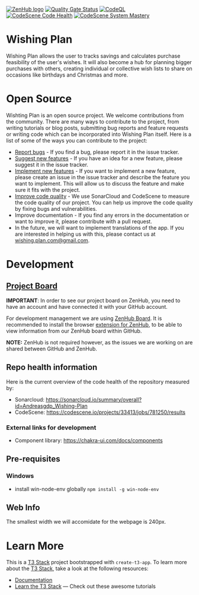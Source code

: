 <a href="https://app.zenhub.com/workspaces/mealtime-63451d87af35b0d2cfc42e0c/board"><img src="https://dxssrr2j0sq4w.cloudfront.net/3.2.0/img/external/zenhub-badge.png" alt="ZenHub logo"></a>
[![Quality Gate Status](https://sonarcloud.io/api/project_badges/measure?project=Andreasgdp_Wishing-Plan&metric=alert_status)](https://sonarcloud.io/summary/new_code?id=Andreasgdp_Wishing-Plan)
[![CodeQL](https://github.com/Andreasgdp/Wishing-Plan/actions/workflows/codeql.yml/badge.svg)](https://github.com/Andreasgdp/Wishing-Plan/actions/workflows/codeql.yml)
[![CodeScene Code Health](https://codescene.io/projects/33413/status-badges/code-health)](https://codescene.io/projects/33413)
[![CodeScene System Mastery](https://codescene.io/projects/33413/status-badges/system-mastery)](https://codescene.io/projects/33413)

# Wishing Plan

Wishing Plan allows the user to tracks savings and calculates purchase feasibility of the user's wishes. It will also become a hub for planning bigger purchases with others, creating individual or collective wish lists to share on occasions like birthdays and Christmas and more.

# Open Source

Wishting Plan is an open source project. We welcome contributions from the community. There are many ways to contribute to the project, from writing tutorials or blog posts, submitting bug reports and feature requests or writing code which can be incorporated into Wishing Plan itself. Here is a list of some of the ways you can contribute to the project:

-   [Report bugs](https://github.com/Andreasgdp/Wishing-Plan/issues) - If you find a bug, please report it in the issue tracker.
-   [Suggest new features](https://github.com/Andreasgdp/Wishing-Plan/issues) - If you have an idea for a new feature, please suggest it in the issue tracker.
-   [Implement new features](https://github.com/Andreasgdp/Wishing-Plan/issues) - If you want to implement a new feature, please create an issue in the issue tracker and describe the feature you want to implement. This will allow us to discuss the feature and make sure it fits with the project.
-   [Improve code quality](https://github.com/Andreasgdp/Wishing-Plan#repo-health-information) - We use SonarCloud and CodeScene to measure the code quality of our project. You can help us improve the code quality by fixing bugs and vulnerabilities.
-   Improve documentation - If you find any errors in the documentation or want to improve it, please contribute with a pull request.
-   In the future, we will want to implement translations of the app. If you are interested in helping us with this, please contact us at [wishing.plan.com@gmail.com](mailto: 'wishing.plan.com@gmail.com').

# Development

## [Project Board](https://app.zenhub.com/workspaces/mealtime-63451d87af35b0d2cfc42e0c/board)

**IMPORTANT**: In order to see our project board on ZenHub, you need to have an account and have connected it with your GitHub account.

For development management we are using [ZenHub Board](https://app.zenhub.com/workspaces/wishing-plan-637b3ad68b9646001dfac86a/board). It is recommended to install the browser [extension for ZenHub](https://chrome.google.com/webstore/detail/zenhub-for-github/ogcgkffhplmphkaahpmffcafajaocjbd?hl=en), to be able to view information from our ZenHub board within GitHub.

**NOTE:** ZenHub is not required however, as the issues we are working on are shared between GitHub and ZenHub.

## Repo health information

Here is the current overview of the code health of the repository measured by:

-   Sonarcloud: https://sonarcloud.io/summary/overall?id=Andreasgdp_Wishing-Plan
-   CodeScene: https://codescene.io/projects/33413/jobs/781250/results

### External links for development

-   Component library: https://chakra-ui.com/docs/components

## Pre-requisites

### Windows

-   install win-node-env globally `npm install -g win-node-env`

## Web Info

The smallest width we will accomidate for the webpage is 240px.

# Learn More

This is a [T3 Stack](https://create.t3.gg/) project bootstrapped with `create-t3-app`.
To learn more about the [T3 Stack](https://create.t3.gg/), take a look at the following resources:

-   [Documentation](https://create.t3.gg/)
-   [Learn the T3 Stack](https://create.t3.gg/en/faq#what-learning-resources-are-currently-available) — Check out these awesome tutorials
